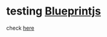 # testing  [Blueprintjs](https://blueprintjs.com/)

check [here](https://jeriko123.github.io/blueprint/)

